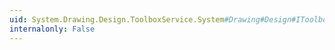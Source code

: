 ```yaml
---
uid: System.Drawing.Design.ToolboxService.System#Drawing#Design#IToolboxService#Refresh
internalonly: False
---
```


